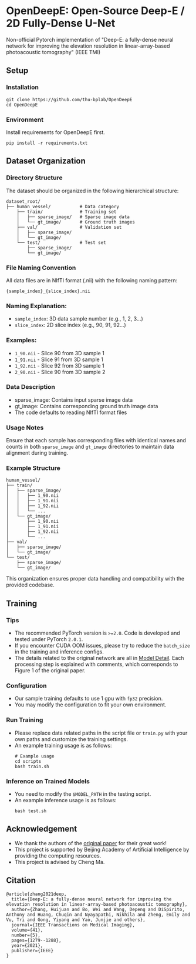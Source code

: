 # OpenDeepE: Open-Source Deep-E / 2D Fully-Dense U-Net
Non-official Pytorch implementation of "Deep-E: a fully-dense neural network for improving the elevation resolution in linear-array-based photoacoustic tomography" (IEEE TMI)

## Setup

### Installation
```
git clone https://github.com/thu-bplab/OpenDeepE
cd OpenDeepE
```

### Environment
Install requirements for OpenDeepE first.
```
pip install -r requirements.txt
```

## Dataset Organization
### Directory Structure
The dataset should be organized in the following hierarchical structure:
```
dataset_root/
├── human_vessel/           # Data category
    ├── train/              # Training set
    │   ├── sparse_image/   # Sparse image data
    │   └── gt_image/       # Ground truth images
    ├── val/                # Validation set
    │   ├── sparse_image/
    │   └── gt_image/
    └── test/               # Test set
        ├── sparse_image/
        └── gt_image/
```

### File Naming Convention
All data files are in NIfTI format (.nii) with the following naming pattern:
```
{sample_index}_{slice_index}.nii
```

### Naming Explanation:
- `sample_index`: 3D data sample number (e.g., 1, 2, 3...)
- `slice_index`: 2D slice index (e.g., 90, 91, 92...)

### Examples:
- `1_90.nii` - Slice 90 from 3D sample 1
- `1_91.nii` - Slice 91 from 3D sample 1
- `1_92.nii` - Slice 92 from 3D sample 1
- `2_90.nii` - Slice 90 from 3D sample 2

### Data Description
- sparse_image: Contains input sparse image data
- gt_image: Contains corresponding ground truth image data
- The code defaults to reading NIfTI format files

### Usage Notes
Ensure that each sample has corresponding files with identical names and counts in both `sparse_image` and `gt_image` directories to maintain data alignment during training.

### Example Structure
```
human_vessel/
├── train/
│   ├── sparse_image/
│   │   ├── 1_90.nii
│   │   ├── 1_91.nii
│   │   ├── 1_92.nii
│   │   └── ...
│   └── gt_image/
│       ├── 1_90.nii
│       ├── 1_91.nii
│       ├── 1_92.nii
│       └── ...
├── val/
│   ├── sparse_image/
│   └── gt_image/
└── test/
    ├── sparse_image/
    └── gt_image/
```
This organization ensures proper data handling and compatibility with the provided codebase.


## Training
### Tips
- The recommended PyTorch version is `>=2.0`. Code is developed and tested under PyTorch `2.0.1`.
- If you encounter CUDA OOM issues, please try to reduce the `batch_size` in the training and inference configs.
- The details related to the original network are all in [Model Detail](models/FDUNet2D.py). Each processing step is explained with comments, which corresponds to Figure 1 of the original paper.

### Configuration
- Our sample training defaults to use 1 gpu with `fp32` precision.
- You may modify the configuration to fit your own environment.

### Run Training
- Please replace data related paths in the script file or `train.py` with your own paths and customize the training settings.
- An example training usage is as follows:
  ```
  # Example usage
  cd scripts
  bash train.sh
  ```

### Inference on Trained Models
- You need to modify the `$MODEL_PATH` in the testing script.
- An example inference usage is as follows:
  ```
  bash test.sh
  ```

## Acknowledgement

- We thank the authors of the [original paper](https://ieeexplore.ieee.org/abstract/document/9656766) for their great work!
- This project is supported by Beijing Academy of Artificial Intelligence by providing the computing resources.
- This project is advised by Cheng Ma.

## Citation
```
@article{zhang2021deep,
  title={Deep-E: a fully-dense neural network for improving the elevation resolution in linear-array-based photoacoustic tomography},
  author={Zhang, Huijuan and Bo, Wei and Wang, Depeng and DiSpirito, Anthony and Huang, Chuqin and Nyayapathi, Nikhila and Zheng, Emily and Vu, Tri and Gong, Yiyang and Yao, Junjie and others},
  journal={IEEE Transactions on Medical Imaging},
  volume={41},
  number={5},
  pages={1279--1288},
  year={2021},
  publisher={IEEE}
}
```
